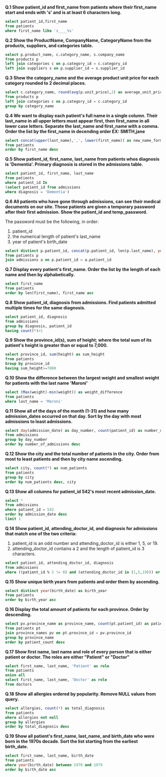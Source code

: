 **Q.1 Show patient_id and first_name from patients where their first_name start and ends with 's' and is at least 6 characters long.**
```sql
select patient_id,first_name
from patients
where first_name like 's____%s'
```

**Q.2 Show the ProductName, CompanyName, CategoryName from the products, suppliers, and categories table.**
```sql
select p.product_name, c.category_name, s.company_name
from products p 
left join categories c on p.category_id = c.category_id
left join suppliers s on p.supplier_id = s.supplier_id
```

**Q.3 Show the category_name and the average product unit price for each category rounded to 2 decimal places.**
```sql
select c.category_name, round(avg(p.unit_price),2) as average_unit_price
from products p 
left join categories c on p.category_id = c.category_id
group by category_name
```

**Q.4 We want to display each patient's full name in a single column. Their last_name in all upper letters must appear first, then first_name in all lower case letters. Separate the last_name and first_name with a comma. Order the list by the first_name in decending order
EX: SMITH,jane**
```sql
select concat(upper(last_name),',', lower(first_name)) as new_name_format
from patients
order by first_name desc
```

**Q.5 Show patient_id, first_name, last_name from patients whos diagnosis is 'Dementia'. Primary diagnosis is stored in the admissions table.**
```sql
select patient_id, first_name, last_name
from patients
where patient_id In 
(select patient_id from admissions
where diagnosis = 'Dementia')
```

**Q.6 All patients who have gone through admissions, can see their medical documents on our site. Those patients are given a temporary password after their first admission. Show the patient_id and temp_password.**

The password must be the following, in order:
1. patient_id
2. the numerical length of patient's last_name
3. year of patient's birth_date
```sql
select distinct p.patient_id, concat(p.patient_id, len(p.last_name), year(p.birth_date)) as temp_password
from patients p 
join admissions a on p.patient_id = a.patient_id
```

**Q.7 Display every patient's first_name. Order the list by the length of each name and then by alphabetically.**
```sql
select first_name
from patients
order by len(first_name), first_name asc
```
**Q.8 Show patient_id, diagnosis from admissions. Find patients admitted multiple times for the same diagnosis.**
```sql
select patient_id, diagnosis
from admissions
group by diagnosis, patient_id
having count(*)>1
```
**Q.9 Show the province_id(s), sum of height; where the total sum of its patient's height is greater than or equal to 7,000.**
```sql
select province_id, sum(height) as sum_height
from patients
Group by province_id
having sum_height>=7000
```
**Q.10 Show the difference between the largest weight and smallest weight for patients with the last name 'Maroni'**
```sql
select (Max(weight)-min(weight)) as weight_difference
from patients
where last_name = 'Maroni'
```
**Q.11 Show all of the days of the month (1-31) and how many admission_dates occurred on that day. Sort by the day with most admissions to least admissions.**
```sql
select day(admission_date) as day_number, count(patient_id) as number_of_admissions
from admissions
group by day_number
order by number_of_admissions desc
```
**Q.12 Show the city and the total number of patients in the city. Order from most to least patients and then by city name ascending.**
```sql
select city, count(*) as num_patients
from patients
group by city
order by num_patients desc, city
```
**Q.13 Show all columns for patient_id 542's most recent admission_date.**
```sql
select * 
from admissions
where patient_id = 542
order by admission_date desc
limit 1
```
**Q.14 Show patient_id, attending_doctor_id, and diagnosis for admissions that match one of the two criteria:**
1. patient_id is an odd number and attending_doctor_id is either 1, 5, or 19.
2. attending_doctor_id contains a 2 and the length of patient_id is 3 characters.
```sql
select patient_id, attending_doctor_id, diagnosis
from admissions
where ((patient_id % 2 != 0) and (attending_doctor_id in (1,5,19))) or ((attending_doctor_id like '%2%')  and (length(patient_id)=3))
```
**Q.15 Show unique birth years from patients and order them by ascending.**
```sql
select distinct year(birth_date) as birth_year
from patients
order by birth_year asc
```
**Q.16 Display the total amount of patients for each province. Order by descending.**
```sql
select pv.province_name as province_name, count(pt.patient_id) as patient_count
from patients pt
join province_names pv on pt.province_id = pv.province_id
group by province_name
order by patient_count desc
```
**Q.17 Show first name, last name and role of every person that is either patient or doctor.
The roles are either "Patient" or "Doctor"**
```sql
select first_name, last_name, 'Patient' as role
from patients
union all
select first_name, last_name, 'Doctor' as role
from doctors
```
**Q.18 Show all allergies ordered by popularity. Remove NULL values from query.**
```sql
select allergies, count(*) as total_diagnosis
from patients
where allergies not null
group by allergies
order by total_diagnosis desc
```
**Q.19 Show all patient's first_name, last_name, and birth_date who were born in the 1970s decade. Sort the list starting from the earliest birth_date.**
```sql
select first_name, last_name, birth_date
from patients
where year(birth_date) between 1970 and 1979
order by birth_date asc
```
